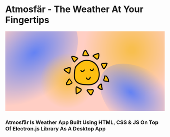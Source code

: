 # Atmosfär - The Weather At Your Fingertips
![Atmosfär](./src/assets/AtmosfarBanner.png)

### Atmosfär Is Weather App Built Using HTML, CSS & JS On Top Of Electron.js Library As A Desktop App